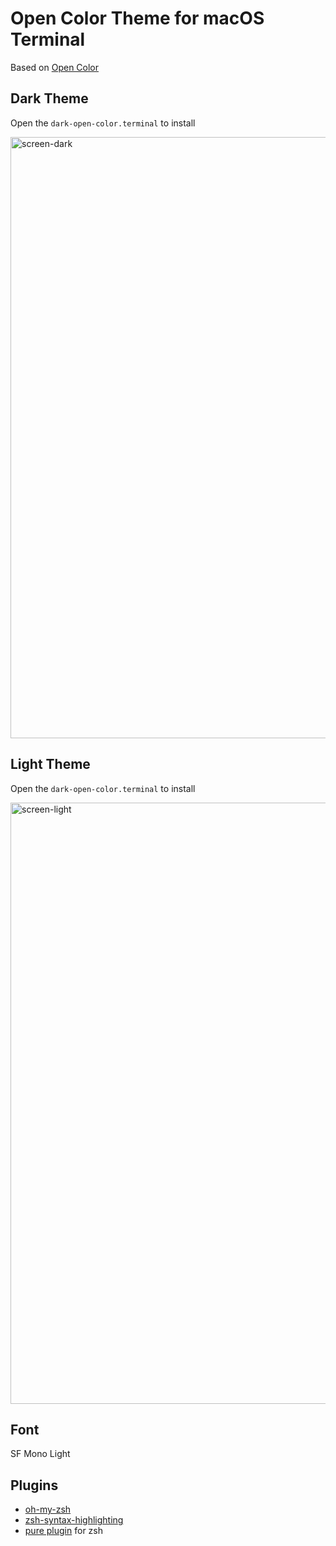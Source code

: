 # Open Color Theme for macOS Terminal

Based on [Open Color](https://yeun.github.io/open-color/)

## Dark Theme

Open the `dark-open-color.terminal` to install

<img width="962" alt="screen-dark" src="https://cloud.githubusercontent.com/assets/4242765/22888832/a9974894-f239-11e6-8780-af71fdbe0e7a.png">

## Light Theme

Open the `dark-open-color.terminal` to install

<img width="962" alt="screen-light" src="https://cloud.githubusercontent.com/assets/4242765/23291254/b30d0988-fa89-11e6-9e12-2494300273f3.png">

## Font

SF Mono Light

## Plugins

- [oh-my-zsh](https://github.com/robbyrussell/oh-my-zsh)
- [zsh-syntax-highlighting](https://github.com/zsh-users/zsh-syntax-highlighting)
- [pure plugin](https://github.com/sindresorhus/pure) for zsh
